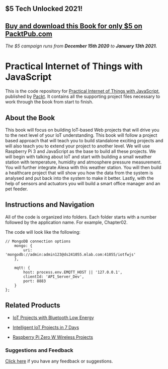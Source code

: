 ## $5 Tech Unlocked 2021!
[Buy and download this Book for only $5 on PacktPub.com](https://www.packtpub.com/product/practical-internet-of-things-with-javascript/9781788292948)
-----
*The $5 campaign         runs from __December 15th 2020__ to __January 13th 2021.__*

# Practical Internet of Things with JavaScript
This is the code repository for [Practical Internet of Things with JavaScript](https://www.packtpub.com/hardware-and-creative/advanced-iot-javascript?utm_source=repository&utm_medium=github&utm_campaign=repository&utm_term=9781788292948), published by [Packt](https://www.packtpub.com/?utm_source=github). It contains all the supporting project files necessary to work through the book from start to finish.

## About the Book
This book will focus on building IoT-based Web projects that will drive you to the next level of your IoT understanding. This book will follow a project based approach that will teach you to build standalone exciting projects and will also teach you to extend your project to another level. We will use Raspberry Pi 3 and JavaScript as the base to build all these projects. We will begin with talking about IoT and start with building a small weather station with temperature, humidity and atmosphere pressure measurement. You will further integrate Alexa with this weather station. You will then build a healthcare project that will show you how the data from the system is analysed and put back into the system to make it better. Lastly, with the help of sensors and actuators you will build a smart office manager and an pet feeder.

## Instructions and Navigation
All of the code is organized into folders. Each folder starts with a number followed by the application name. For example, Chapter02.

The code will look like the following:
```
// MongoDB connection options
    mongo: {
        uri: 'mongodb://admin:admin123@ds241055.mlab.com:41055/iotfwjs'
    },

    mqtt: {
        host: process.env.EMQTT_HOST || '127.0.0.1',
        clientId: 'API_Server_Dev',
        port: 8883
    }
};
```

## Related Products
* [IoT Projects with Bluetooth Low Energy](https://www.packtpub.com/hardware-and-creative/iot-projects-bluetooth-low-energy?utm_source=repository&utm_medium=github&utm_campaign=repository&utm_term=9781788399449)

* [Intelligent IoT Projects in 7 Days](https://www.packtpub.com/hardware-and-creative/intelligent-iot-projects-7-days?utm_source=repository&utm_medium=github&utm_campaign=repository&utm_term=9781787286429)

* [Raspberry Pi Zero W Wireless Projects](https://www.packtpub.com/hardware-and-creative/raspberry-pi-zero-w-wireless-projects?utm_source=repository&utm_medium=github&utm_campaign=repository&utm_term=9781788290524)

### Suggestions and Feedback
[Click here](https://docs.google.com/forms/d/e/1FAIpQLSe5qwunkGf6PUvzPirPDtuy1Du5Rlzew23UBp2S-P3wB-GcwQ/viewform) if you have any feedback or suggestions.

